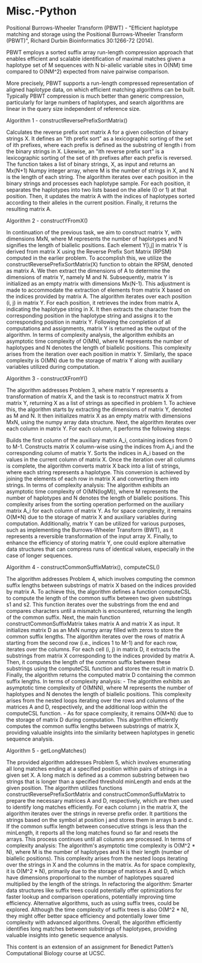 # Misc.-Python

Positional Burrows-Wheeler Transform (PBWT) - "Efficient haplotype matching and storage using the Positional Burrows-Wheeler Transform (PBWT)", Richard Durbin Bioinformatics 30:1266-72 (2014).

PBWT employs a sorted suffix array run-length compression approach that enables efficient and scalable identification of maximal matches given a haplotype set of M sequences with N bi-allelic variable sites in O(NM) time compared to O(NM^2) expected from naive pairwise comparison.

More precisely, PBWT supports a run-length compressed representation of aligned haplotype data, on which efficient matching algorithms can be built. Typically PBWT compression is much better than generic compression, particularly for large numbers of haplotypes, and search algorithms are linear in the query size independent of reference size.


Algorithm 1 - constructReversePrefixSortMatrix()

Calculates the reverse prefix sort matrix A for a given collection of binary strings X. It defines an "ith prefix sort" as a lexicographic sorting of the set of ith prefixes, where each prefix is defined as the substring of length i from the binary strings in X. Likewise, an "ith reverse prefix sort" is a lexicographic sorting of the set of ith prefixes after each prefix is reversed. The function takes a list of binary strings, X, as input and returns an Mx(N+1) Numpy integer array, where M is the number of strings in X, and N is the length of each string. The algorithm iterates over each position in the binary strings and processes each haplotype sample. For each position, it separates the haplotypes into two lists based on the allele (0 or 1) at that position. Then, it updates the matrix A with the indices of haplotypes sorted according to their alleles in the current position. Finally, it returns the resulting matrix A.

Algorithm 2 - constructYFromX()

In continuation of the previous task, we aim to construct matrix Y, with dimensions MxN, where M represents the number of haplotypes and N signifies the length of biallelic positions. Each element Y[i,j] in matrix Y is derived from matrix X using the Reverse Prefix Sort Matrix (RPSM) computed in the earlier problem. To accomplish this, we utilize the constructReversePrefixSortMatrix(X) function to obtain the RPSM, denoted as matrix A. We then extract the dimensions of A to determine the dimensions of matrix Y, namely M and N. Subsequently, matrix Y is initialized as an empty matrix with dimensions Mx(N-1). This adjustment is made to accommodate the extraction of elements from matrix X based on the indices provided by matrix A. The algorithm iterates over each position (i, j) in matrix Y. For each position, it retrieves the index from matrix A, indicating the haplotype string in X. It then extracts the character from the corresponding position in the haplotype string and assigns it to the corresponding position in matrix Y. Following the completion of all computations and assignments, matrix Y is returned as the output of the algorithm. In terms of complexity analysis, the algorithm exhibits an asymptotic time complexity of O(MN), where M represents the number of haplotypes and N denotes the length of biallelic positions. This complexity arises from the iteration over each position in matrix Y. Similarly, the space complexity is O(MN) due to the storage of matrix Y along with auxiliary variables utilized during computation.

Algorithm 3 - constructXFromY()

The algorithm addresses Problem 3, where matrix Y represents a transformation of matrix X, and the task is to reconstruct matrix X from matrix Y, returning X as a list of strings as specified in problem 1. To achieve this, the algorithm starts by extracting the dimensions of matrix Y, denoted as M and N. It then initializes matrix X as an empty matrix with dimensions MxN, using the numpy array data structure. Next, the algorithm iterates over each column in matrix Y. For each column, it performs the following steps:

Builds the first column of the auxiliary matrix A_i, containing indices from 0 to M-1.
Constructs matrix X column-wise using the indices from A_i and the corresponding column of matrix Y.
Sorts the indices in A_i based on the values in the current column of matrix X.
Once the iteration over all columns is complete, the algorithm converts matrix X back into a list of strings, where each string represents a haplotype. This conversion is achieved by joining the elements of each row in matrix X and converting them into strings. In terms of complexity analysis: The algorithm exhibits an asymptotic time complexity of O(MN(logM)), where M represents the number of haplotypes and N denotes the length of biallelic positions. This complexity arises from the sorting operation performed on the auxiliary matrix A_i for each column of matrix Y. As for space complexity, it remains O(M*N) due to the storage of matrix X and auxiliary variables during computation. Additionally, matrix Y can be utilized for various purposes, such as implementing the Burrows-Wheeler Transform (BWT), as it represents a reversible transformation of the input array X. Finally, to enhance the efficiency of storing matrix Y, one could explore alternative data structures that can compress runs of identical values, especially in the case of longer sequences.

Algorithm 4 - constructCommonSuffixMatrix(), computeCSL()

The algorithm addresses Problem 4, which involves computing the common suffix lengths between substrings of matrix X based on the indices provided by matrix A. To achieve this, the algorithm defines a function computeCSL to compute the length of the common suffix between two given substrings s1 and s2. This function iterates over the substrings from the end and compares characters until a mismatch is encountered, returning the length of the common suffix. Next, the main function constructCommonSuffixMatrix takes matrix A and matrix X as input. It initializes matrix D as an MxN numpy array filled with zeros to store the common suffix lengths. The algorithm iterates over the rows of matrix A starting from the second row (i.e., indices 1 to M-1) and for each row, iterates over the columns. For each cell (i, j) in matrix D, it extracts the substrings from matrix X corresponding to the indices provided by matrix A. Then, it computes the length of the common suffix between these substrings using the computeCSL function and stores the result in matrix D. Finally, the algorithm returns the computed matrix D containing the common suffix lengths. In terms of complexity analysis: - The algorithm exhibits an asymptotic time complexity of O(MNN), where M represents the number of haplotypes and N denotes the length of biallelic positions. This complexity arises from the nested loops iterating over the rows and columns of the matrices A and D, respectively, and the additional loop within the computeCSL function. - As for space complexity, it remains O(M*N) due to the storage of matrix D during computation. This algorithm efficiently computes the common suffix lengths between substrings of matrix X, providing valuable insights into the similarity between haplotypes in genetic sequence analysis.

Algorithm 5 - getLongMatches()

The provided algorithm addresses Problem 5, which involves enumerating all long matches ending at a specified position within pairs of strings in a given set X. A long match is defined as a common substring between two strings that is longer than a specified threshold minLength and ends at the given position. The algorithm utilizes functions constructReversePrefixSortMatrix and constructCommonSuffixMatrix to prepare the necessary matrices A and D, respectively, which are then used to identify long matches efficiently. For each column j in the matrix X, the algorithm iterates over the strings in reverse prefix order. It partitions the strings based on the symbol at position j and stores them in arrays b and c. If the common suffix length between consecutive strings is less than the minLength, it reports all the long matches found so far and resets the arrays. This process continues until all columns are processed. In terms of complexity analysis: The algorithm's asymptotic time complexity is O(M^2 * N), where M is the number of haplotypes and N is their length (number of biallelic positions). This complexity arises from the nested loops iterating over the strings in X and the columns in the matrix. As for space complexity, it is O(M^2 * N), primarily due to the storage of matrices A and D, which have dimensions proportional to the number of haplotypes squared multiplied by the length of the strings. In refactoring the algorithm: Smarter data structures like suffix trees could potentially offer optimizations for faster lookup and comparison operations, potentially improving time efficiency. Alternative algorithms, such as using suffix trees, could be explored. Although the time complexity of suffix trees is also O(M^2 * N), they might offer better space efficiency and potentially lower time complexity with advanced algorithms. Overall, the algorithm efficiently identifies long matches between substrings of haplotypes, providing valuable insights into genetic sequence analysis.

This content is an extension of an assignment for Benedict Patten’s Computational Biology course at UCSC.

